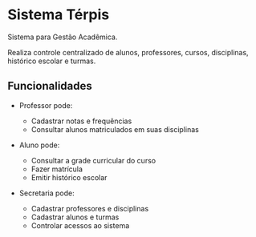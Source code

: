 # Sistema Térpis

Sistema para Gestão Acadêmica.

Realiza controle centralizado de alunos, professores, cursos, disciplinas, histórico escolar e turmas.

## Funcionalidades

- Professor pode:
    * Cadastrar notas e frequências
    * Consultar alunos matriculados em suas disciplinas

- Aluno pode:
    * Consultar a grade curricular do curso
    * Fazer matrícula
    * Emitir histórico escolar

- Secretaria pode:
    * Cadastrar professores e disciplinas
    * Cadastrar alunos e turmas
    * Controlar acessos ao sistema
